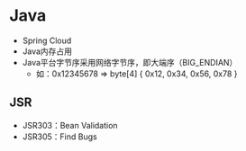 # Java

- Spring Cloud
- Java内存占用
- Java平台字节序采用网络字节序，即大端序（BIG_ENDIAN）
  - 如：0x12345678 => byte[4] { 0x12, 0x34, 0x56, 0x78 }

## JSR

- JSR303：Bean Validation
- JSR305：Find Bugs